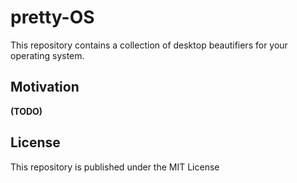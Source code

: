 # pretty-OS
 
This repository contains a collection of desktop beautifiers for your operating system.

## Motivation

**(TODO)**

## License

This repository is published under the MIT License
